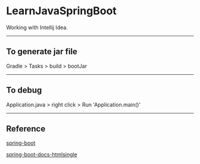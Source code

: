 # LearnJavaSpringBoot

Working with Intellij Idea.

----
## To generate jar file
Gradle > Tasks > build > bootJar

---
## To debug
Application.java > right click > Run 'Application.main()'

---
## Reference
[spring-boot](https://projects.spring.io/spring-boot)

[spring-boot-docs-htmlsingle](https://docs.spring.io/spring-boot/docs/current-SNAPSHOT/reference/htmlsingle)
